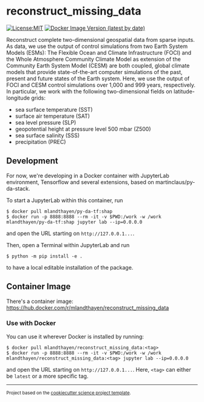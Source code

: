 reconstruct_missing_data
==============================
[![License:MIT](https://img.shields.io/badge/License-MIT-lightgray.svg?style=flt-square)](https://opensource.org/licenses/MIT)
[![Docker Image Version (latest by date)](https://img.shields.io/docker/v/mlandthayen/reconstruct_missing_data?label=DockerHub)](https://hub.docker.com/r/mlandthayen/reconstruct_missing_data/tags)


Reconstruct complete two-dimensional geospatial data from sparse inputs.
As data, we use the output of control simulations from two Earth System Models (ESMs):
The Flexible Ocean and Climate Infrastructure (FOCI) and the Whole Atmosphere Community Climate Model as extension of the Community Earth System Model (CESM) are both coupled, global climate models that provide state-of-the-art computer simulations of the past, present and future states of the Earth system. Here, we use the output of FOCI and CESM control simulations over 1,000 and 999 years, respectively. In particular, we work with the following two-dimensional fields on latitude-longitude grids:

- sea surface temperature (SST)
- surface air temperature (SAT)
- sea level pressure (SLP)
- geopotential height at pressure level 500 mbar (Z500)
- sea surface salinity (SSS)
- precipitation (PREC)

## Development

For now, we're developing in a Docker container with JupyterLab environment, Tensorflow and several extensions, based on martinclaus/py-da-stack.

To start a JupyterLab within this container, run
```shell
$ docker pull mlandthayen/py-da-tf:shap
$ docker run -p 8888:8888 --rm -it -v $PWD:/work -w /work mlandthayen/py-da-tf:shap jupyter lab --ip=0.0.0.0
```
and open the URL starting on `http://127.0.0.1...`.

Then, open a Terminal within JupyterLab and run
```shell
$ python -m pip install -e .
```
to have a local editable installation of the package.

## Container Image

There's a container image: https://hub.docker.com/r/mlandthayen/reconstruct_missing_data

### Use with Docker

You can use it wherever Docker is installed by running:
```shell
$ docker pull mlandthayen/reconstruct_missing_data:<tag>
$ docker run -p 8888:8888 --rm -it -v $PWD:/work -w /work mlandthayen/reconstruct_missing_data:<tag> jupyter lab --ip=0.0.0.0
```

and open the URL starting on `http://127.0.0.1...`.
Here, `<tag>` can either be `latest` or a more specific tag.

--------

<p><small>Project based on the <a target="_blank" href="https://github.com/jbusecke/cookiecutter-science-project">cookiecutter science project template</a>.</small></p>
